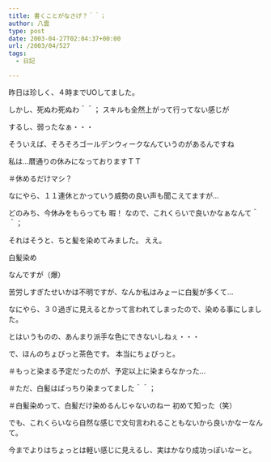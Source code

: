 ```yaml
---
title: 書くことがなさげ？＾＾；
author: 八雲
type: post
date: 2003-04-27T02:04:37+00:00
url: /2003/04/527
tags:
  - 日記

---
```

昨日は珍しく、４時までUOしてました。
  
しかし、死ぬわ死ぬわ＾＾； スキルも全然上がって行ってない感じが
  
するし、弱ったなぁ・・・

そういえば、そろそろゴールデンウィークなんていうのがあるんですね
  
私は…暦通りの休みになっておりますＴＴ
  
＃休めるだけマシ？
  
なにやら、１１連休とかっていう威勢の良い声も聞こえてますが…
  
どのみち、今休みをもらっても 暇！ なので、これくらいで良いかなぁなんて＾＾；

それはそうと、ちと髪を染めてみました。 ええ。
  
白髪染め
  
なんですが（爆）
  
苦労しすぎたせいかは不明ですが、なんか私はみょーに白髪が多くて…
  
なにやら、３０過ぎに見えるとかって言われてしまったので、染める事にしました。
  
とはいうものの、あんまり派手な色にできないしねぇ・・・
  
で、ほんのちょびっと茶色です。 本当にちょびっと。
  
＃もっと染まる予定だったのが、予定以上に染まらなかった…
  
＃ただ、白髪はばっちり染まってました＾＾；
  
＃白髪染めって、白髪だけ染めるんじゃないのねー 初めて知った（笑）
  
でも、これくらいなら自然な感じで文句言われることもないから良いかなーなんて。
  
今までよりはちょっとは軽い感じに見えるし、実はかなり成功っぽいなーと。
